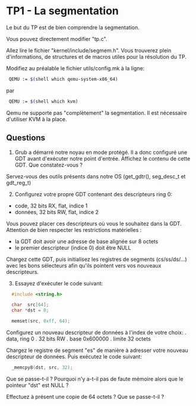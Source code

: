 # TP1 - La segmentation

Le but du TP est de bien comprendre la segmentation.

Vous pouvez directement modifier "tp.c".

Allez lire le fichier "kernel/include/segmem.h". Vous trouverez plein d'informations, de structures et de macros utiles pour la résolution du TP.

Modifiez au préalable le fichier utils/config.mk à la ligne:

```bash
 QEMU := $(shell which qemu-system-x86_64)
```

par

```bash
 QEMU := $(shell which kvm)
```

Qemu ne supporte pas "complètement" la segmentation. Il est nécessaire d'utiliser KVM à la place.


## Questions

1. Grub a démarré notre noyau en mode protégé. Il a donc configuré une GDT avant d'exécuter notre point d'entrée. Affichez le contenu de cette GDT. Que constatez-vous ?

Servez-vous des outils présents dans notre OS (get_gdtr(), seg_desc_t et gdt_reg_t)

2. Configurez votre propre GDT contenant des descripteurs ring 0:
 - code, 32 bits RX, flat, indice 1
 - données, 32 bits RW, flat, indice 2

Vous pouvez placer ces descripteurs où vous le souhaitez dans la GDT. Attention de bien respecter les restrictions matérielles :
 - la GDT doit avoir une adresse de base alignée sur 8 octets
 - le premier descripteur (indice 0) doit être NULL

Chargez cette GDT, puis initialisez les registres de segments (cs/ss/ds/...) avec les bons sélecteurs afin qu'ils pointent vers vos nouveaux descripteurs.

3. Essayez d'exécuter le code suivant:

```c
  #include <string.h>

  char  src[64];
  char *dst = 0;

  memset(src, 0xff, 64);
```

Configurez un nouveau descripteur de données à l'index de votre choix:
 . data, ring 0
 . 32 bits RW
 . base 0x600000
 . limite 32 octets

Chargez le registre de segment "es" de manière à adresser votre nouveau descripteur de données. Puis exécutez le code suivant:

```c
  _memcpy8(dst, src, 32);
```

Que se passe-t-il ? Pourquoi n'y a-t-il pas de faute mémoire alors que le pointeur "dst" est NULL ?

Effectuez à présent une copie de 64 octets ? Que se passe-t-il ?
